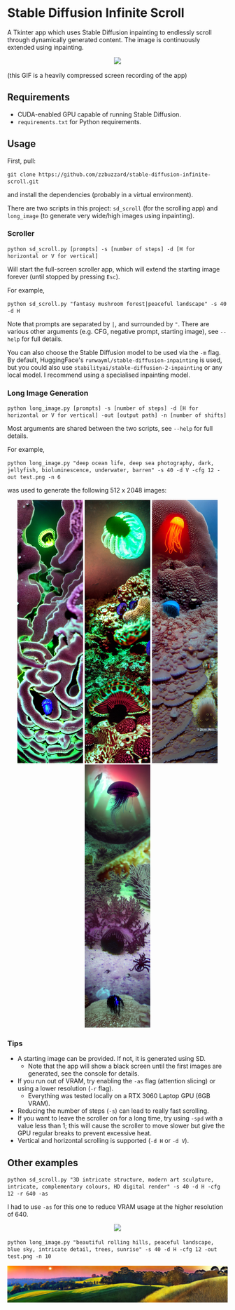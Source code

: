 # Stable Diffusion Infinite Scroll
A Tkinter app which uses Stable Diffusion inpainting to endlessly scroll through dynamically generated content.
The image is continuously extended using inpainting.

<p align="center">
  <img src="examples/gif1.gif" />
</p>
(this GIF is a heavily compressed screen recording of the app)

## Requirements
 - CUDA-enabled GPU capable of running Stable Diffusion.
 - `requirements.txt` for Python requirements.

## Usage
First, pull:
```
git clone https://github.com/zzbuzzard/stable-diffusion-infinite-scroll.git
```
and install the dependencies (probably in a virtual environment).

There are two scripts in this project: `sd_scroll` (for the scrolling app) and `long_image` (to generate very wide/high
images using inpainting).
### Scroller
```
python sd_scroll.py [prompts] -s [number of steps] -d [H for horizontal or V for vertical]
```
Will start the full-screen scroller app, which will extend the starting image forever (until stopped by pressing `Esc`).

For example,
```
python sd_scroll.py "fantasy mushroom forest|peaceful landscape" -s 40 -d H
```
Note that prompts are separated by `|`, and surrounded by `"`.
There are various other arguments (e.g. CFG, negative prompt, starting image), see `--help` for full details.

You can also choose the Stable Diffusion model to be used via the `-m` flag. By default, HuggingFace's
`runwayml/stable-diffusion-inpainting` is used, but you could also use `stabilityai/stable-diffusion-2-inpainting` or
any local model. I recommend using a specialised inpainting model.


### Long Image Generation
```
python long_image.py [prompts] -s [number of steps] -d [H for horizontal or V for vertical] -out [output path] -n [number of shifts]
```
Most arguments are shared between the two scripts, see `--help` for full details.

For example,
```
python long_image.py "deep ocean life, deep sea photography, dark, jellyfish, bioluminescence, underwater, barren" -s 40 -d V -cfg 12 -out test.png -n 6
```
was used to generate the following 512 x 2048 images:

<p align="middle">
  <img src="examples/ocean1.png" width=150 />
  <img src="examples/ocean2.png" width=150 />
  <img src="examples/ocean3.png" width=150 />
  <img src="examples/ocean4.png" width=150 />
</p>

### Tips
 - A starting image can be provided. If not, it is generated using SD.
   - Note that the app will show a black screen until the first images are generated, see the console for details.
 - If you run out of VRAM, try enabling the `-as` flag (attention slicing) or using a lower resolution (`-r` flag).
   - Everything was tested locally on a RTX 3060 Laptop GPU (6GB VRAM).
 - Reducing the number of steps (`-s`) can lead to really fast scrolling.
 - If you want to leave the scroller on for a long time, try using `-spd` with a value less than 1; this will cause the scroller to move slower but give the GPU regular breaks to prevent excessive heat.
 - Vertical and horizontal scrolling is supported (`-d H` or `-d V`).

## Other examples
```
python sd_scroll.py "3D intricate structure, modern art sculpture, intricate, complementary colours, HD digital render" -s 40 -d H -cfg 12 -r 640 -as
```
I had to use `-as` for this one to reduce VRAM usage at the higher resolution of 640.
<p align="center">
  <img src="examples/gif2.gif" />
</p>

```
python long_image.py "beautiful rolling hills, peaceful landscape, blue sky, intricate detail, trees, sunrise" -s 40 -d H -cfg 12 -out test.png -n 10
```
<p align="center">
  <img src="examples/fields.png" />
</p>
